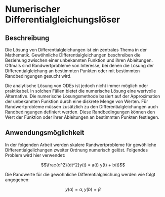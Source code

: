 # Numerischer Differentialgleichungslöser

## Beschreibung
Die Lösung von Differentialgleichungen ist ein zentrales Thema in der Mathematik. Gewöhnliche Differentialgleichungen beschreiben die Beziehung zwischen einer unbekannten Funktion und ihren Ableitungen. 
Oftmals sind Randwertprobleme von Interesse, bei denen die Lösung der Differentialgleichung an bestimmten Punkten oder mit bestimmten Randbedingungen gesucht wird.

Die analytische Lösung von ODEs ist jedoch nicht immer möglich oder praktikabel. In solchen Fällen bietet die numerische Lösung eine wertvolle Alternative. 
Die numerische Lösungsmethode basiert auf der Approximation der unbekannten Funktion durch eine diskrete Menge von Werten. 
Für Randwertprobleme müssen zusätzlich zu den Differentialgleichungen auch Randbedingungen definiert werden. Diese Randbedingungen können den Wert der Funktion oder ihrer Ableitungen an bestimmten Punkten festlegen. 

## Anwendungsmöglichkeit

In der folgenden Arbeit werden skalere Randwertprobleme für gewöhliche Differentialgelichungen zweiter Ordnung numerisch gelöst. Folgendes Problem wird hier verwendet:

$$\frac{d^2}{dt^2}y(t) = a(t) y(t) + b(t)$$

Die Randwerte für die gewöhnliche Differentialgleichung werden wie folgt angegeben:

$$y(a) = \alpha, y(b) = \beta$$
